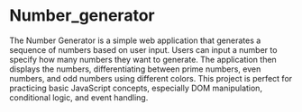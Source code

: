 # Number_generator
 The Number Generator is a simple web application that generates a sequence of numbers based on user input. Users can input a number to specify how many numbers they want to generate. The application then displays the numbers, differentiating between prime numbers, even numbers, and odd numbers using different colors. This project is perfect for practicing basic JavaScript concepts, especially DOM manipulation, conditional logic, and event handling.
